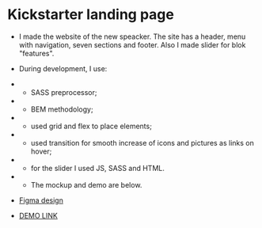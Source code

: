# Kickstarter landing page
  - I made the website of the new speacker. The site has a header, menu with navigation, seven sections and footer. Also I made slider for blok "features".
- During development, I use:
- - SASS preprocessor;
- - BEM methodology;
- - used grid and flex to place elements;
- - used transition for smooth increase of icons and pictures as links on hover;
- - for the slider I used JS, SASS and HTML.

- - The mockup and demo are below.
- [Figma design](https://www.figma.com/file/Ujp7bCFuvuJlkn8TSbQPSZ/%E2%84%9611-(kickstarter)?node-id=19655%3A33)
- [DEMO LINK](https://vladyslavkolisnyk.github.io/landing_kickstarter/)
